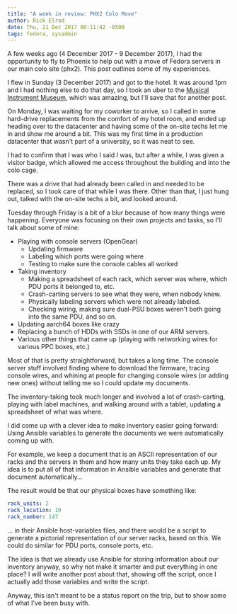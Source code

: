 ```yaml
---
title: "A week in review: PHX2 Colo Move"
author: Rick Elrod
date: Thu, 21 Dec 2017 00:11:42 -0500
tags: fedora, sysadmin
---
```


A few weeks ago (4 December 2017 - 9 December 2017), I had the opportunity to
fly to Phoenix to help out with a move of Fedora servers in our main colo site
(phx2). This post outlines some of my experiences.

I flew in Sunday (3 December 2017) and got to the hotel. It was around 1pm and I
had nothing else to do that day, so I took an uber to the
[Musical Instrument Museum](https://mim.org/), which was amazing, but I'll save
that for another post.

On Monday, I was waiting for my coworker to arrive, so I called in some
hard-drive replacements from the comfort of my hotel room, and ended up heading
over to the datacenter and having some of the on-site techs let me in and show
me around a bit. This was my first time in a production datacenter that wasn't
part of a university, so it was neat to see.

I had to confirm that I was who I said I was, but after a while, I was given a
visitor badge, which allowed me access throughout the building and into the
colo cage.

There was a drive that had already been called in and needed to be replaced, so
I took care of that while I was there. Other than that, I just hung out, talked
with the on-site techs a bit, and looked around.

Tuesday through Friday is a bit of a blur because of how many things were
happening. Everyone was focusing on their own projects and tasks, so I'll talk
about some of mine:

* Playing with console servers (OpenGear)
    * Updating firmware
    * Labeling which ports were going where
    * Testing to make sure the console cables all worked
* Taking inventory
    * Making a spreadsheet of each rack, which server was where, which PDU ports
      it belonged to, etc.
    * Crash-carting servers to see what they were, when nobody knew.
    * Physically labeling servers which were not already labeled.
    * Checking wiring, making sure dual-PSU boxes weren't both going into the same
      PDU, and so on.
* Updating aarch64 boxes like crazy
* Replacing a bunch of HDDs with SSDs in one of our ARM servers.
* Various other things that came up (playing with networking wires for various
  PPC boxes, etc.)

Most of that is pretty straightforward, but takes a long time. The console
server stuff involved finding where to download the firmware, tracing console
wires, and whining at people for changing console wires (or adding new ones)
without telling me so I could update my documents.

The inventory-taking took much longer and involved a lot of crash-carting,
playing with label machines, and walking around with a tablet, updating a
spreadsheet of what was where.

I did come up with a clever idea to make inventory easier going forward: Using
Ansible variables to generate the documents we were automatically coming up
with.

For example, we keep a document that is an ASCII representation of our racks and
the servers in them and how many units they take each up. My idea is to put all
of that information in Ansible variables and generate that document
automatically...

The result would be that our physical boxes have something like:

```yaml
rack_units: 2
rack_location: 10
rack_number: 147
```

... in their Ansible host-variables files, and there would be a script to
generate a pictorial representation of our server racks, based on this. We could
do similar for PDU ports, console ports, etc.

The idea is that we already use Ansible for storing information about our
inventory anyway, so why not make it smarter and put everything in one place?
I will write another post about that, showing off the script, once I actually
add those variables and write the script.

Anyway, this isn't meant to be a status report on the trip, but to show some of
what I've been busy with.
